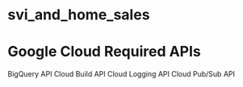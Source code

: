 # svi_and_home_sales



# Google Cloud Required APIs
BigQuery API
Cloud Build API
Cloud Logging API
Cloud Pub/Sub API
